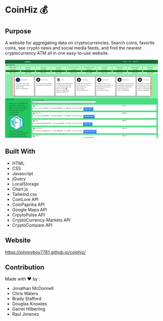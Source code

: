 # CoinHiz 💰

## Purpose
A website for aggregating data on cryptocurrencies. Search coins, favorite coins, see crypto news and social media feeds, and find the nearest cryptocurrency ATM all in one easy-to-use website.

![Screenshot](assets/img/screenshot.PNG)

## Built With
* HTML
* CSS
* Javascript
* jQuery
* LocalStorage
* Chart.js
* Tailwind.css
* CoinLore API
* CoinPaprika API
* Google Maps API
* CrpytoPulse API
* CryptoCurrency-Markets API
* CryptoCompare API

## Website
https://johnnyboy7781.github.io/coinhiz/

## Contribution
Made with ❤️ by :
* Jonathan McDonnell
* Chris Waters
* Brady Stafford
* Douglas Knowles
* Garret Hilberling
* Raul Jimenez
